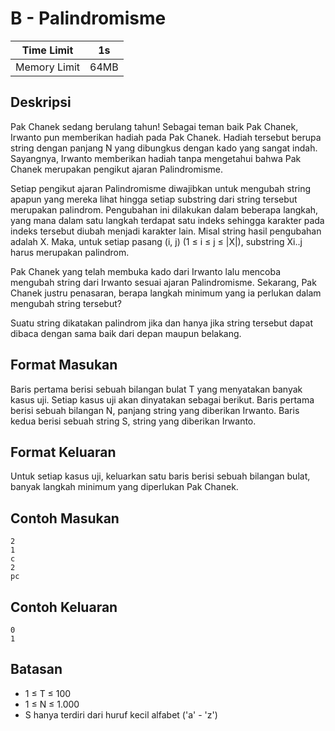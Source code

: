 # B - Palindromisme

| Time Limit   | 1s    |
|--------------|-------|
| Memory Limit | 64MB  |

## Deskripsi

Pak Chanek sedang berulang tahun! Sebagai teman baik Pak Chanek, Irwanto pun memberikan hadiah pada Pak Chanek. Hadiah tersebut berupa string dengan panjang N yang dibungkus dengan kado yang sangat indah. Sayangnya, Irwanto memberikan hadiah tanpa mengetahui bahwa Pak Chanek merupakan pengikut ajaran Palindromisme.

Setiap pengikut ajaran Palindromisme diwajibkan untuk mengubah string apapun yang mereka lihat hingga setiap substring dari string tersebut merupakan palindrom. Pengubahan ini dilakukan dalam beberapa langkah, yang mana dalam satu langkah terdapat satu indeks sehingga karakter pada indeks tersebut diubah menjadi karakter lain. Misal string hasil pengubahan adalah X. Maka, untuk setiap pasang (i, j) (1 ≤ i ≤ j ≤ |X|), substring Xi..j harus merupakan palindrom.

Pak Chanek yang telah membuka kado dari Irwanto lalu mencoba mengubah string dari Irwanto sesuai ajaran Palindromisme. Sekarang, Pak Chanek justru penasaran, berapa langkah minimum yang ia perlukan dalam mengubah string tersebut?

Suatu string dikatakan palindrom jika dan hanya jika string tersebut dapat dibaca dengan sama baik dari depan maupun belakang.

## Format Masukan

Baris pertama berisi sebuah bilangan bulat T yang menyatakan banyak kasus uji. Setiap kasus uji akan dinyatakan sebagai berikut.
Baris pertama berisi sebuah bilangan N, panjang string yang diberikan Irwanto.
Baris kedua berisi sebuah string S, string yang diberikan Irwanto.

## Format Keluaran

Untuk setiap kasus uji, keluarkan satu baris berisi sebuah bilangan bulat, banyak langkah minimum yang diperlukan Pak Chanek.

## Contoh Masukan

	2
	1
	c
	2
	pc

## Contoh Keluaran

	0
	1

## Batasan

- 1 ≤ T ≤ 100
- 1 ≤ N ≤ 1.000
- S hanya terdiri dari huruf kecil alfabet ('a' - 'z')
